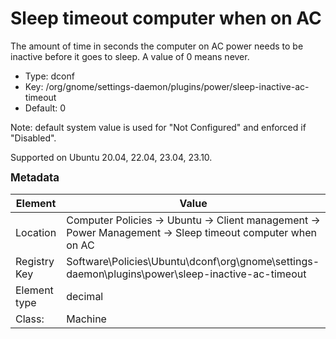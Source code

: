 # Sleep timeout computer when on AC

The amount of time in seconds the computer on AC power needs to be inactive before it goes to sleep. A value of 0 means never.

- Type: dconf
- Key: /org/gnome/settings-daemon/plugins/power/sleep-inactive-ac-timeout
- Default: 0

Note: default system value is used for "Not Configured" and enforced if "Disabled".

Supported on Ubuntu 20.04, 22.04, 23.04, 23.10.



<span style="font-size: larger;">**Metadata**</span>

| Element      | Value            |
| ---          | ---              |
| Location     | Computer Policies -> Ubuntu -> Client management -> Power Management -> Sleep timeout computer when on AC    |
| Registry Key | Software\Policies\Ubuntu\dconf\org\gnome\settings-daemon\plugins\power\sleep-inactive-ac-timeout         |
| Element type | decimal |
| Class:       | Machine       |
